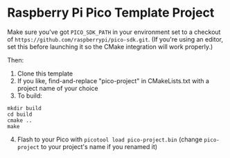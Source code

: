 # Raspberry Pi Pico Template Project

Make sure you've got `PICO_SDK_PATH` in your environment set to a checkout of
`https://github.com/raspberrypi/pico-sdk.git`. (If you're using an editor, set
this before launching it so the CMake integration will work properly.)

Then:

1. Clone this template
2. If you like, find-and-replace "pico-project" in CMakeLists.txt with a project
   name of your choice
3. To build:

```
mkdir build
cd build
cmake ..
make
```

4. Flash to your Pico with `picotool load pico-project.bin` (change
   `pico-project` to your project's name if you renamed it)